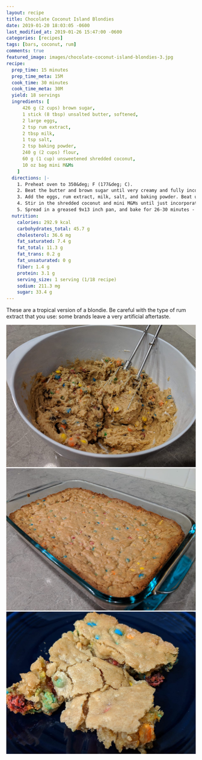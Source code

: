 ```yaml
---
layout: recipe
title: Chocolate Coconut Island Blondies
date: 2019-01-20 18:03:05 -0600
last_modified_at: 2019-01-26 15:47:00 -0600
categories: [recipes]
tags: [bars, coconut, rum]
comments: true
featured_image: images/chocolate-coconut-island-blondies-3.jpg
recipe:
  prep_time: 15 minutes
  prep_time_meta: 15M
  cook_time: 30 minutes
  cook_time_meta: 30M
  yield: 18 servings
  ingredients: [
      426 g (2 cups) brown sugar,
      1 stick (8 tbsp) unsalted butter, softened,
      2 large eggs,
      2 tsp rum extract,
      2 tbsp milk,
      1 tsp salt,
      2 tsp baking powder,
      240 g (2 cups) flour,
      60 g (1 cup) unsweetened shredded coconut,
      10 oz bag mini M&Ms
    ]
  directions: |-
    1. Preheat oven to 350&deg; F (177&deg; C).
    2. Beat the butter and brown sugar until very creamy and fully incorporated.
    3. Add the eggs, rum extract, milk, salt, and baking powder. Beat until fully incorporated.
    4. Stir in the shredded coconut and mini M&Ms until just incorporated. Do not over-mix.
    5. Spread in a greased 9x13 inch pan, and bake for 26-30 minutes - or until your desired firmness. Let cool completely before cutting.
  nutrition:
    calories: 292.9 kcal
    carbohydrates_total: 45.7 g
    cholesterol: 36.6 mg
    fat_saturated: 7.4 g
    fat_total: 11.3 g
    fat_trans: 0.2 g
    fat_unsaturated: 0 g
    fiber: 1.4 g
    protein: 3.1 g
    serving_size: 1 serving (1/18 recipe)
    sodium: 211.3 mg
    sugar: 33.4 g
---
```

These are a tropical version of a blondie. Be careful with the type of rum extract that you use: some brands leave a very artificial aftertaste.

![Mixed blondie dough in bowl](/images/chocolate-coconut-island-blondies-1.jpg)
![Cookied blondie bars](/images/chocolate-coconut-island-blondies-2.jpg)
![An individual blondie bar](/images/chocolate-coconut-island-blondies-3.jpg)
